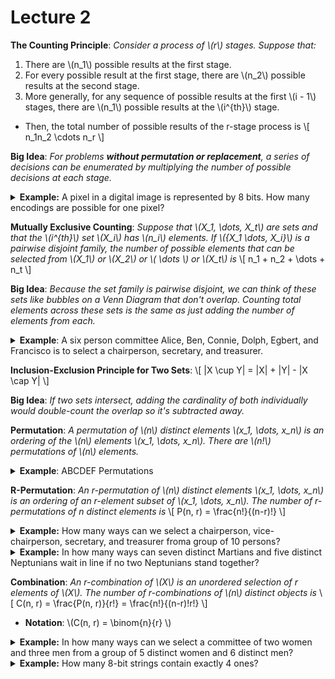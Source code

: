 # Lecture 2

<div class="def">

**The Counting Principle**: *Consider a process of \\(r\\) stages. Suppose that:*
1. There are \\(n_1\\) possible results at the first stage.
2. For every possible result at the first stage, there are \\(n_2\\) possible results at the second stage.
3. More generally, for any sequence of possible results at the first \\(i - 1\\) stages, there are \\(n_1\\) possible results at the \\(i^{th}\\) stage.
* Then, the total number of possible results of the r-stage process is
\\[
    n_1n_2 \cdots n_r
\\]

</div>

<div class="idea">

**Big Idea**: *For problems __without permutation or replacement__, a series of decisions can be enumerated by multiplying the number of possible decisions at each stage.*
</div>

<div class="ex">

<details>
<summary>
<strong>Example:</strong> A pixel in a digital image is represented by 8 bits. How many encodings are possible for one pixel?
</summary>

\\[
    2^8 = 256
\\]

</details>
</div>

<div class="def">

**Mutually Exclusive Counting**: *Suppose that \\(X_1, \dots, X_t\\) are sets and that the \\(i^{th}\\) set \\(X_i\\) has \\(n_i\\) elements. If \\({X_1 \dots, X_i}\\) is a _pairwise disjoint_ family, the number of possible elements that can be selected from \\(X_1\\) or \\(X_2\\) or \\( \dots \\) or \\(X_t\\) is*
\\[
    n_1 + n_2 + \dots + n_t
\\]
</div>

<div class="idea">

**Big Idea**: *Because the set family is pairwise disjoint, we can think of these sets like bubbles on a Venn Diagram that don't overlap. Counting total elements across these sets is the same as just adding the number of elements from each.*
</div>

<div class="ex">

<details>
<summary>
<strong>Example</strong>: A six person committee Alice, Ben, Connie, Dolph, Egbert, and Francisco is to select a chairperson, secretary, and treasurer.
</summary>

1. In how many ways can this be done?
\\[
    6\cdot5\cdot4=120
\\]
2. In how many ways can this be done if Alice or Ben must be chairman?
\\[
    5\cdot4 + 5\cdot 4 = 40
\\]
3. How many ways if Egbert holds one of the offices?
\\[
    \\begin{align}
        5\cdot4 + 5\cdot4 + 5\cdot4 &= 60\\\\
        3(5\cdot4) &= 60
    \\end{align}
\\]
4. How many ways if both Dolph and Francisco holds one of the offices?
\\[
    4\cdot3\cdot2=24
\\]
</details>
</div>

<div class="def">

**Inclusion-Exclusion Principle for Two Sets**:
\\[
    |X \cup Y| = |X| + |Y| - |X \cap Y|
\\]
</div>

<div class="idea">

**Big Idea**: *If two sets intersect, adding the cardinality of both individually would double-count the overlap so it's subtracted away.*
</div>

<div class="def">

**Permutation**: *A permutation of \\(n\\) distinct elements \\(x_1, \dots, x_n\\) is an ordering of the \\(n\\) elements \\(x_1, \dots, x_n\\). There are \\(n!\\) permutations of \\(n\\) elements.*
</div>

<div class="ex">
<details>
<summary><strong>Example</strong>: ABCDEF Permutations</summary>

1. How many permutations of the letters ABCDEF are there with the substring DEF?
   * *Consider DEF to be a single element:*
\\[
    4! = 24
\\]
2. How many permutations of the letters ABCDEF are there with DEF together in any order?
   * *Number of ways to order DEF is \\(3!\\). The number of permutations with DEF together is*
\\[
    3!4! = 144
\\]
3. How many ways can you seat 6 people around a round table? (if everybody moves \\(n\\) seats to the left or right, that is considered the same seating)
\\[
    5!
\\]
</details>
</div>

<div class="def">

**R-Permutation**: *An r-permutation of \\(n\\) distinct elements \\(x_1, \dots, x_n\\) is an ordering of an r-element subset of \\(x_1, \dots, x_n\\). The number of r-permutations of n distinct elements is*
\\[
    P(n, r) = \frac{n!}{(n-r)!}
\\]
</div>

<div class="ex">
<details>
<summary>
<strong>Example:</strong> How many ways can we select a chairperson, vice-chairperson, secretary, and treasurer froma  group of 10 persons?
</summary>

\\[
    P(10, 4) = 10 \cdot 9 \cdot 8 \cdot 7
\\]

</details>
</div>

<div class="ex">
<details>
<summary>
<strong>Example:</strong> In how many ways can seven distinct Martians and five distinct Neptunians wait in line if no two Neptunians stand together?
</summary>

* The Martians can stand together however they'd like, so there are \\(7!\\) options for them. Because the Neptunians must have a Martian between them, there are 8 possible positions for them to stand. This means there are \\(P(8, 5)\\) possible orderings of Neptunians.

\\[
    7! \cdot P(8, 5) = 33,868,800
\\]

</details>
</div>

<div class="def">

**Combination**: *An r-combination of \\(X\\) is an unordered selection of r elements of \\(X\\). The number of r-combinations of \\(n\\) distinct objects is*
\\[
    C(n, r) = \frac{P(n, r)}{r!} = \frac{n!}{(n-r)!r!}
\\]

* **Notation**: \\(C(n, r) = \binom{n}{r} \\)
</div>

<div class="ex">
<details>
<summary>
<strong>Example:</strong> In how many ways can we select a committee of two women and three men from a group of 5 distinct women and 6 distinct men?
</summary>

\\[
    C(5, 2) \cdot C(6, 3) = 200
\\]
</details>
</div>

<div class="ex">
<details>
<summary>
<strong>Example:</strong> How many 8-bit strings contain exactly 4 ones?
</summary>

\\[
    C(8, 4) = 70
\\]

</details>
</div>
